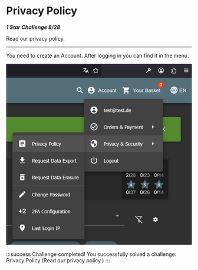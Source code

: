 # Privacy Policy

***1 Star Challenge 8/28***

Read our privacy policy.

----

You need to create an Account. 
After logging in you can find it in the menu.

![privice_policy.png](img/privice_policy.png)


:::success Challenge completed!
You successfully solved a challenge: Privacy Policy (Read our privacy policy.)
:::